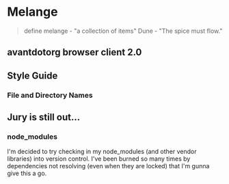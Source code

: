 # Melange

>define melange - "a collection of items"
>Dune - "The spice must flow."

## avantdotorg browser client 2.0

## Style Guide

### File and Directory Names

## Jury is still out...

### node_modules

I'm decided to try checking in my node_modules (and other vendor libraries) into version control.  I've been burned so many times by dependencies not resolving (even when they are locked) that I'm gunna give this a go.

